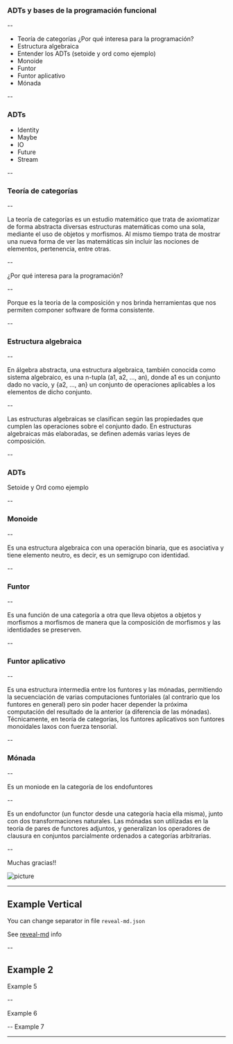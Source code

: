 ### ADTs y bases de la programación funcional

--

- Teoría de categorías ¿Por qué interesa para la programación?
- Estructura algebraica
- Entender los ADTs (setoide y ord como ejemplo)
- Monoide
- Funtor
- Funtor aplicativo
- Mónada

--

### ADTs

- Identity
- Maybe
- IO
- Future
- Stream

--
### Teoría de categorías

--

La teoría de categorías es un estudio matemático que trata de axiomatizar de forma abstracta diversas estructuras matemáticas como una sola, mediante el uso de objetos y morfismos. Al mismo tiempo trata de mostrar una nueva forma de ver las matemáticas sin incluir las nociones de elementos, pertenencia, entre otras.

--

¿Por qué interesa para la programación?

--

Porque es la teoria de la composición y nos brinda herramientas que nos permiten componer software de forma consistente.

--

### Estructura algebraica

--

En álgebra abstracta, una estructura algebraica, también conocida como sistema algebraico, es una n-tupla (a1, a2, ..., an), donde a1 es un conjunto dado no vacío, y {a2, ..., an} un conjunto de operaciones aplicables a los elementos de dicho conjunto.

--

Las estructuras algebraicas se clasifican según las propiedades que cumplen las operaciones sobre el conjunto dado. En estructuras algebraicas más elaboradas, se definen además varias leyes de composición.

--

### ADTs

Setoide y Ord como ejemplo

--

### Monoide

--

Es una estructura algebraica con una operación binaria, que es asociativa y tiene elemento neutro, es decir, es un semigrupo con identidad.

--

### Funtor

--

Es una función de una categoría a otra que lleva objetos a objetos y morfismos a morfismos de manera que la composición de morfismos y las identidades se preserven.

--

### Funtor aplicativo

--

Es una estructura intermedia entre los funtores y las mónadas, permitiendo la secuenciación de varias computaciones funtoriales (al contrario que los funtores en general) pero sin poder hacer depender la próxima computación del resultado de la anterior (a diferencia de las mónadas). Técnicamente, en teoría de categorías, los funtores aplicativos son funtores monoidales laxos con fuerza tensorial.

--

### Mónada

--

Es un moniode en la categoría de los endofuntores

--

Es un endofunctor (un functor desde una categoría hacia ella misma), junto con dos transformaciones naturales. Las mónadas son utilizadas en la teoría de pares de functores adjuntos, y generalizan los operadores de clausura en conjuntos parcialmente ordenados a categorías arbitrarias.

--

Muchas gracias!!

![picture](https://s5.eestatic.com/2016/12/16/social/Memes-Humor-Redes_sociales-Internet-La_Jungla_178744040_23538138_1706x960.jpg)

---
## Example Vertical

You can change separator in file `reveal-md.json`

See [reveal-md](https://github.com/webpro/reveal-md) info

--
## Example 2

Example 5

--

Example 6

--
Example 7

---
